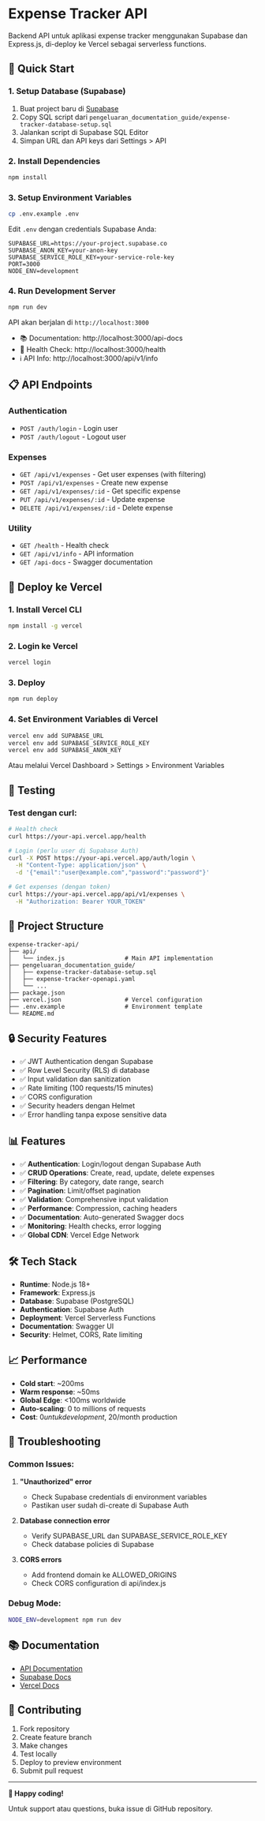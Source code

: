 # Expense Tracker API

Backend API untuk aplikasi expense tracker menggunakan Supabase dan Express.js, di-deploy ke Vercel sebagai serverless functions.

## 🚀 Quick Start

### 1. Setup Database (Supabase)

1. Buat project baru di [Supabase](https://supabase.com)
2. Copy SQL script dari `pengeluaran_documentation_guide/expense-tracker-database-setup.sql`
3. Jalankan script di Supabase SQL Editor
4. Simpan URL dan API keys dari Settings > API

### 2. Install Dependencies

```bash
npm install
```

### 3. Setup Environment Variables

```bash
cp .env.example .env
```

Edit `.env` dengan credentials Supabase Anda:

```env
SUPABASE_URL=https://your-project.supabase.co
SUPABASE_ANON_KEY=your-anon-key
SUPABASE_SERVICE_ROLE_KEY=your-service-role-key
PORT=3000
NODE_ENV=development
```

### 4. Run Development Server

```bash
npm run dev
```

API akan berjalan di `http://localhost:3000`

- 📚 Documentation: http://localhost:3000/api-docs
- 🏥 Health Check: http://localhost:3000/health
- ℹ️ API Info: http://localhost:3000/api/v1/info

## 📋 API Endpoints

### Authentication
- `POST /auth/login` - Login user
- `POST /auth/logout` - Logout user

### Expenses
- `GET /api/v1/expenses` - Get user expenses (with filtering)
- `POST /api/v1/expenses` - Create new expense
- `GET /api/v1/expenses/:id` - Get specific expense
- `PUT /api/v1/expenses/:id` - Update expense
- `DELETE /api/v1/expenses/:id` - Delete expense

### Utility
- `GET /health` - Health check
- `GET /api/v1/info` - API information
- `GET /api-docs` - Swagger documentation

## 🚀 Deploy ke Vercel

### 1. Install Vercel CLI

```bash
npm install -g vercel
```

### 2. Login ke Vercel

```bash
vercel login
```

### 3. Deploy

```bash
npm run deploy
```

### 4. Set Environment Variables di Vercel

```bash
vercel env add SUPABASE_URL
vercel env add SUPABASE_SERVICE_ROLE_KEY
vercel env add SUPABASE_ANON_KEY
```

Atau melalui Vercel Dashboard > Settings > Environment Variables

## 🧪 Testing

### Test dengan curl:

```bash
# Health check
curl https://your-api.vercel.app/health

# Login (perlu user di Supabase Auth)
curl -X POST https://your-api.vercel.app/auth/login \
  -H "Content-Type: application/json" \
  -d '{"email":"user@example.com","password":"password"}'

# Get expenses (dengan token)
curl https://your-api.vercel.app/api/v1/expenses \
  -H "Authorization: Bearer YOUR_TOKEN"
```

## 📁 Project Structure

```
expense-tracker-api/
├── api/
│   └── index.js                 # Main API implementation
├── pengeluaran_documentation_guide/
│   ├── expense-tracker-database-setup.sql
│   ├── expense-tracker-openapi.yaml
│   └── ...
├── package.json
├── vercel.json                  # Vercel configuration
├── .env.example                 # Environment template
└── README.md
```

## 🔒 Security Features

- ✅ JWT Authentication dengan Supabase
- ✅ Row Level Security (RLS) di database
- ✅ Input validation dan sanitization
- ✅ Rate limiting (100 requests/15 minutes)
- ✅ CORS configuration
- ✅ Security headers dengan Helmet
- ✅ Error handling tanpa expose sensitive data

## 📊 Features

- ✅ **Authentication**: Login/logout dengan Supabase Auth
- ✅ **CRUD Operations**: Create, read, update, delete expenses
- ✅ **Filtering**: By category, date range, search
- ✅ **Pagination**: Limit/offset pagination
- ✅ **Validation**: Comprehensive input validation
- ✅ **Performance**: Compression, caching headers
- ✅ **Documentation**: Auto-generated Swagger docs
- ✅ **Monitoring**: Health checks, error logging
- ✅ **Global CDN**: Vercel Edge Network

## 🛠️ Tech Stack

- **Runtime**: Node.js 18+
- **Framework**: Express.js
- **Database**: Supabase (PostgreSQL)
- **Authentication**: Supabase Auth
- **Deployment**: Vercel Serverless Functions
- **Documentation**: Swagger UI
- **Security**: Helmet, CORS, Rate limiting

## 📈 Performance

- **Cold start**: ~200ms
- **Warm response**: ~50ms
- **Global Edge**: <100ms worldwide
- **Auto-scaling**: 0 to millions of requests
- **Cost**: $0 untuk development, ~$20/month production

## 🐛 Troubleshooting

### Common Issues:

1. **"Unauthorized" error**
   - Check Supabase credentials di environment variables
   - Pastikan user sudah di-create di Supabase Auth

2. **Database connection error**
   - Verify SUPABASE_URL dan SUPABASE_SERVICE_ROLE_KEY
   - Check database policies di Supabase

3. **CORS errors**
   - Add frontend domain ke ALLOWED_ORIGINS
   - Check CORS configuration di api/index.js

### Debug Mode:

```bash
NODE_ENV=development npm run dev
```

## 📚 Documentation

- [API Documentation](https://your-api.vercel.app/api-docs)
- [Supabase Docs](https://supabase.com/docs)
- [Vercel Docs](https://vercel.com/docs)

## 🤝 Contributing

1. Fork repository
2. Create feature branch
3. Make changes
4. Test locally
5. Deploy to preview environment
6. Submit pull request

---

**🎉 Happy coding!**

Untuk support atau questions, buka issue di GitHub repository.
